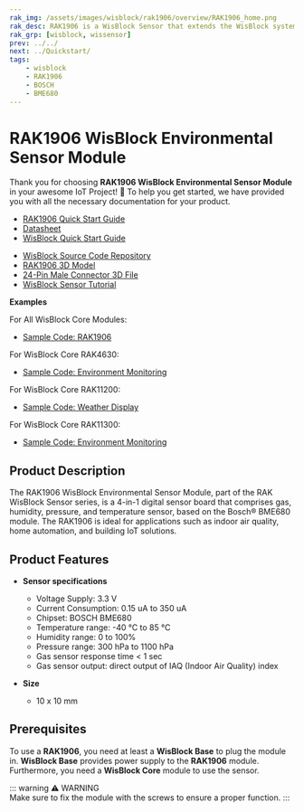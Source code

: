 ```yaml
---
rak_img: /assets/images/wisblock/rak1906/overview/RAK1906_home.png
rak_desc: RAK1906 is a WisBlock Sensor that extends the WisBlock system with a Bosch BME680 environment sensor. A ready-to-use SW library and tutorial make it easy to build a temperature and humidity data acquisition system.
rak_grp: [wisblock, wissensor]
prev: ../../
next: ../Quickstart/
tags:
    - wisblock
    - RAK1906
    - BOSCH
    - BME680
---
```


# RAK1906 WisBlock Environmental Sensor Module

Thank you for choosing **RAK1906 WisBlock Environmental Sensor Module** in your awesome IoT Project! 🎉 To help you get started, we have provided you with all the necessary documentation for your product.

* [RAK1906 Quick Start Guide](../Quickstart/)
* [Datasheet](../Datasheet/)
* <a href="../../Quickstart/" target="_blank">WisBlock Quick Start Guide</a>
<!---* [WisBlock Quick Start Guide](../../Quickstart/)-->
* [WisBlock Source Code Repository](https://github.com/RAKWireless/WisBlock/)
* [RAK1906 3D Model](https://downloads.rakwireless.com/3D_File/WisBlock/3D_RAK1906.stp)
* [24-Pin Male Connector 3D File](https://downloads.rakwireless.com/3D_File/Accessory/WisConnector/M24S1003K6M.stp)
* [WisBlock Sensor Tutorial](/Knowledge-Hub/Learn/WisBlock-Sensor-Tutorial/)

**Examples**

For All WisBlock Core Modules:
* [Sample Code: RAK1906](https://github.com/RAKWireless/WisBlock/tree/master/examples/common/sensors/RAK1906_Environment_BME680)

For WisBlock Core RAK4630:
* [Sample Code: Environment Monitoring](https://github.com/RAKWireless/WisBlock/tree/master/examples/RAK4630/solutions/Environment_Monitoring)

For WisBlock Core RAK11200:
* [Sample Code: Weather Display](https://github.com/RAKWireless/WisBlock/tree/master/examples/RAK11200/solutions/weather_display)

For WisBlock Core RAK11300:
* [Sample Code: Environment Monitoring](https://github.com/RAKWireless/WisBlock/blob/master/examples/RAK11300/solutions/Environment_Monitoring)

## Product Description

The RAK1906 WisBlock Environmental Sensor Module, part of the RAK WisBlock Sensor series, is a 4-in-1 digital sensor board that comprises gas, humidity, pressure, and temperature sensor, based on the Bosch® BME680 module. The RAK1906 is ideal for applications such as indoor air quality, home automation, and building IoT solutions. 

## Product Features

* **Sensor specifications**
    * Voltage Supply: 3.3&nbsp;V
    * Current Consumption: 0.15&nbsp;uA to 350&nbsp;uA
    * Chipset: BOSCH BME680
    * Temperature range: -40&nbsp;°C to 85&nbsp;°C
    * Humidity range: 0 to 100%
    * Pressure range: 300&nbsp;hPa to 1100&nbsp;hPa
    * Gas sensor response time < 1&nbsp;sec
    * Gas sensor output: direct output of IAQ (Indoor Air Quality) index
  
* **Size**
    * 10 x 10&nbsp;mm

## Prerequisites

To use a **RAK1906**, you need at least a **WisBlock Base** to plug the module in. **WisBlock Base** provides power supply to the **RAK1906** module. Furthermore, you need a **WisBlock Core** module to use the sensor.

::: warning ⚠️ WARNING    
Make sure to fix the module with the screws to ensure a proper function.
:::
